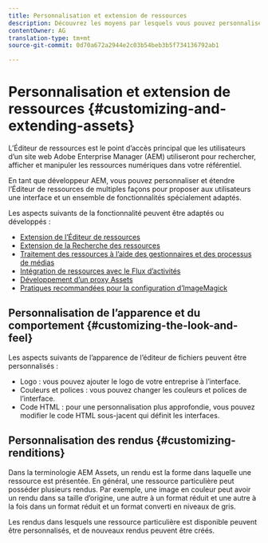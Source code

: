 ```yaml
---
title: Personnalisation et extension de ressources
description: Découvrez les moyens par lesquels vous pouvez personnaliser et étendre le Partage de ressources et l’Éditeur de ressources, qui proposent aux utilisateurs une interface et un ensemble de fonctionnalités spécialement adaptés.
contentOwner: AG
translation-type: tm+mt
source-git-commit: 0d70a672a2944e2c03b54beb3b5f734136792ab1

---
```



# Personnalisation et extension de ressources {#customizing-and-extending-assets}

L’Éditeur de ressources est le point d’accès principal que les utilisateurs d’un site web Adobe Enterprise Manager (AEM) utiliseront pour rechercher, afficher et manipuler les ressources numériques dans votre référentiel.

En tant que développeur AEM, vous pouvez personnaliser et étendre l’Éditeur de ressources de multiples façons pour proposer aux utilisateurs une interface et un ensemble de fonctionnalités spécialement adaptés.

Les aspects suivants de la fonctionnalité peuvent être adaptés ou développés :

* [Extension de l’Éditeur de ressources](asseteditorx.md)
* [Extension de la Recherche des ressources](searchx.md)
* [Traitement des ressources à l’aide des gestionnaires et des processus de médias](media-handlers.md)
* [Intégration de ressources avec le Flux d’activités](extending-activity-stream.md)
* [Développement d’un proxy Assets](proxy.md)
* [Pratiques recommandées pour la configuration d’ImageMagick](best-practices-for-imagemagick.md)

## Personnalisation de l’apparence et du comportement {#customizing-the-look-and-feel}

Les aspects suivants de l’apparence de l’éditeur de fichiers peuvent être personnalisés :

* Logo : vous pouvez ajouter le logo de votre entreprise à l’interface.
* Couleurs et polices : vous pouvez changer les couleurs et polices de l’interface.
* Code HTML : pour une personnalisation plus approfondie, vous pouvez modifier le code HTML sous-jacent qui définit les interfaces.

## Personnalisation des rendus {#customizing-renditions}

Dans la terminologie AEM Assets, un rendu est la forme dans laquelle une ressource est présentée. En général, une ressource particulière peut posséder plusieurs rendus. Par exemple, une image en couleur peut avoir un rendu dans sa taille d’origine, une autre à un format réduit et une autre à la fois dans un format réduit et un format converti en niveaux de gris.

Les rendus dans lesquels une ressource particulière est disponible peuvent être personnalisés, et de nouveaux rendus peuvent être créés.

